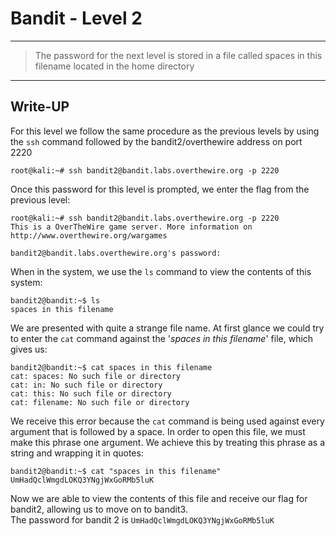 # Bandit - Level 2
-------------
> The password for the next level is stored in a file called spaces in this filename located in the home directory
-------------

## Write-UP

For this level we follow the same procedure as the previous levels by using the `ssh` command followed by the bandit2/overthewire address on port 2220

```
root@kali:~# ssh bandit2@bandit.labs.overthewire.org -p 2220
```

Once this password for this level is prompted, we enter the flag from the previous level:

```
root@kali:~# ssh bandit2@bandit.labs.overthewire.org -p 2220
This is a OverTheWire game server. More information on http://www.overthewire.org/wargames

bandit2@bandit.labs.overthewire.org's password: 
```

When in the system, we use the `ls` command to view the contents of this system:

```
bandit2@bandit:~$ ls
spaces in this filename
```

We are presented with quite a strange file name. At first glance we could try to enter the `cat` command against the '*spaces in this filename*' file, which gives us: 

```
bandit2@bandit:~$ cat spaces in this filename
cat: spaces: No such file or directory
cat: in: No such file or directory
cat: this: No such file or directory
cat: filename: No such file or directory
```

We receive this error because the `cat` command is being used against every argument that is followed by a space. In order to open this file, we must make this phrase one argument. We achieve this by treating this phrase as a string and wrapping it in quotes:

```
bandit2@bandit:~$ cat "spaces in this filename"
UmHadQclWmgdLOKQ3YNgjWxGoRMb5luK
```

Now we are able to view the contents of this file and receive our flag for bandit2, allowing us to move on to bandit3.  
The password for bandit 2 is `UmHadQclWmgdLOKQ3YNgjWxGoRMb5luK`
